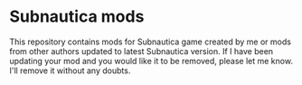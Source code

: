 # Subnautica mods

This repository contains mods for Subnautica game created by me or mods from other authors updated to latest Subnautica version. If I have been updating your mod and you would like it to be removed, please let me know. I'll remove it without any doubts.
